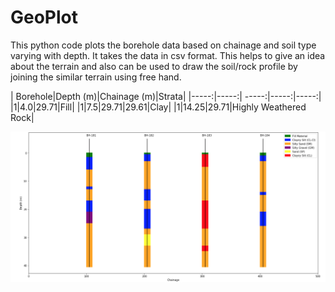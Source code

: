 # GeoPlot
This python code plots the borehole data based on chainage and soil type varying with depth. It takes the data in csv format.
This helps to give an idea about the terrain and also can be used to draw the soil/rock profile by joining the similar terrain using free hand. 

| Borehole|Depth (m)|Chainage (m)|Strata|
|-----:|-----:| -----:|-----:|-----:|
|1|4.0|29.71|Fill|
|1|7.5|29.71|29.61|Clay|
|1|14.25|29.71|Highly Weathered Rock|

![alt text](https://github.com/kavyajeetbora/GeoPlot/blob/master/geoplot.png)
